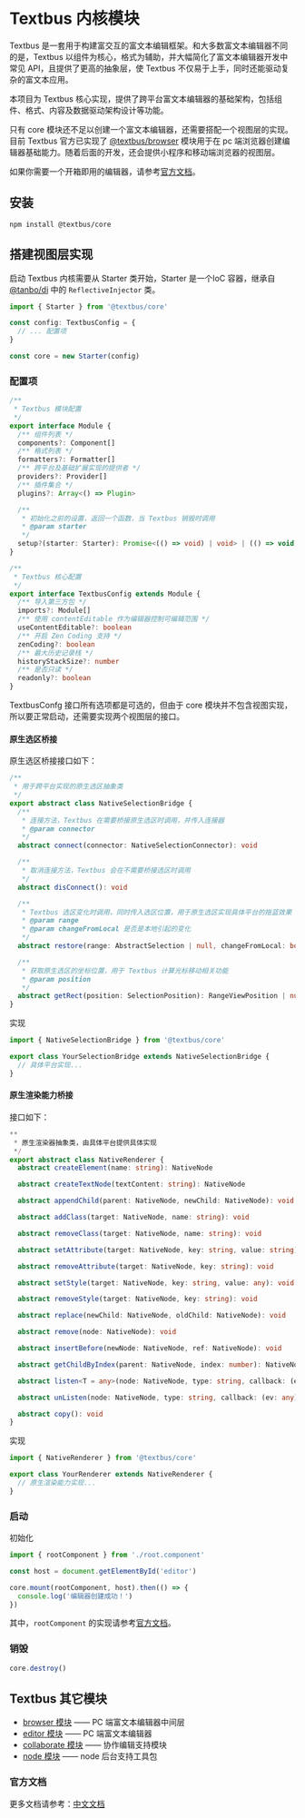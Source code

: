 Textbus 内核模块
=====================

Textbus 是一套用于构建富交互的富文本编辑框架。和大多数富文本编辑器不同的是，Textbus 以组件为核心，格式为辅助，并大幅简化了富文本编辑器开发中常见
API，且提供了更高的抽象层，使 Textbus 不仅易于上手，同时还能驱动复杂的富文本应用。

本项目为 Textbus 核心实现，提供了跨平台富文本编辑器的基础架构，包括组件、格式、内容及数据驱动架构设计等功能。

只有 core 模块还不足以创建一个富文本编辑器，还需要搭配一个视图层的实现。目前 Textbus
官方已实现了 [@textbus/browser](https://www.npmjs.com/package/@textbus/browser) 模块用于在 pc
端浏览器创建编辑器基础能力。随着后面的开发，还会提供小程序和移动端浏览器的视图层。

如果你需要一个开箱即用的编辑器，请参考[官方文档](https://textbus.io)。

## 安装

```
npm install @textbus/core
```

## 搭建视图层实现

启动 Textbus 内核需要从 Starter 类开始，Starter 是一个IoC 容器，继承自 [@tanbo/di](https://github.com/tbhuabi/di)
中的 `ReflectiveInjector` 类。

```ts
import { Starter } from '@textbus/core'

const config: TextbusConfig = {
  // ... 配置项
}

const core = new Starter(config)
```

### 配置项

```ts
/**
 * Textbus 模块配置
 */
export interface Module {
  /** 组件列表 */
  components?: Component[]
  /** 格式列表 */
  formatters?: Formatter[]
  /** 跨平台及基础扩展实现的提供者 */
  providers?: Provider[]
  /** 插件集合 */
  plugins?: Array<() => Plugin>

  /**
   * 初始化之前的设置，返回一个函数，当 Textbus 销毁时调用
   * @param starter
   */
  setup?(starter: Starter): Promise<(() => void) | void> | (() => void) | void
}

/**
 * Textbus 核心配置
 */
export interface TextbusConfig extends Module {
  /** 导入第三方包 */
  imports?: Module[]
  /** 使用 contentEditable 作为编辑器控制可编辑范围 */
  useContentEditable?: boolean
  /** 开启 Zen Coding 支持 */
  zenCoding?: boolean
  /** 最大历史记录栈 */
  historyStackSize?: number
  /** 是否只读 */
  readonly?: boolean
}
```

TextbusConfg 接口所有选项都是可选的，但由于 core 模块并不包含视图实现，所以要正常启动，还需要实现两个视图层的接口。

#### 原生选区桥接

原生选区桥接接口如下：

```ts
/**
 * 用于跨平台实现的原生选区抽象类
 */
export abstract class NativeSelectionBridge {
  /**
   * 连接方法，Textbus 在需要桥接原生选区时调用，并传入连接器
   * @param connector
   */
  abstract connect(connector: NativeSelectionConnector): void

  /**
   * 取消连接方法，Textbus 会在不需要桥接选区时调用
   */
  abstract disConnect(): void

  /**
   * Textbus 选区变化时调用，同时传入选区位置，用于原生选区实现具体平台的拖蓝效果
   * @param range
   * @param changeFromLocal 是否是本地引起的变化
   */
  abstract restore(range: AbstractSelection | null, changeFromLocal: boolean): void

  /**
   * 获取原生选区的坐标位置，用于 Textbus 计算光标移动相关功能
   * @param position
   */
  abstract getRect(position: SelectionPosition): RangeViewPosition | null
}
```

实现

```ts
import { NativeSelectionBridge } from '@textbus/core'

export class YourSelectionBridge extends NativeSelectionBridge {
  // 具体平台实现...
}
```

#### 原生渲染能力桥接

接口如下：

```ts
**
 * 原生渲染器抽象类，由具体平台提供具体实现
 */
export abstract class NativeRenderer {
  abstract createElement(name: string): NativeNode

  abstract createTextNode(textContent: string): NativeNode

  abstract appendChild(parent: NativeNode, newChild: NativeNode): void

  abstract addClass(target: NativeNode, name: string): void

  abstract removeClass(target: NativeNode, name: string): void

  abstract setAttribute(target: NativeNode, key: string, value: string): void

  abstract removeAttribute(target: NativeNode, key: string): void

  abstract setStyle(target: NativeNode, key: string, value: any): void

  abstract removeStyle(target: NativeNode, key: string): void

  abstract replace(newChild: NativeNode, oldChild: NativeNode): void

  abstract remove(node: NativeNode): void

  abstract insertBefore(newNode: NativeNode, ref: NativeNode): void

  abstract getChildByIndex(parent: NativeNode, index: number): NativeNode | null

  abstract listen<T = any>(node: NativeNode, type: string, callback: (ev: T) => any): void

  abstract unListen(node: NativeNode, type: string, callback: (ev: any) => any): void

  abstract copy(): void
}
```

实现

```ts
import { NativeRenderer } from '@textbus/core'

export class YourRenderer extends NativeRenderer {
  // 原生渲染能力实现...
}
```

### 启动

初始化

```ts
import { rootComponent } from './root.component'

const host = document.getElementById('editor')

core.mount(rootComponent, host).then(() => {
  console.log('编辑器创建成功！')
})
```

其中，`rootComponent` 的实现请参考[官方文档](https://textbus.io/docs/guide)。

### 销毁

```ts
core.destroy()
```

## Textbus 其它模块

+ [browser 模块](https://www.npmjs.com/package/@textbus/platform-browser) —— PC 端富文本编辑器中间层
+ [editor 模块](https://www.npmjs.com/package/@textbus/editor) —— PC 端富文本编辑器
+ [collaborate 模块](https://www.npmjs.com/package/@textbus/collaborate) —— 协作编辑支持模块
+ [node 模块](https://www.npmjs.com/package/@textbus/platform-node) —— node 后台支持工具包

### 官方文档

更多文档请参考：[中文文档](https://textbus.io)

